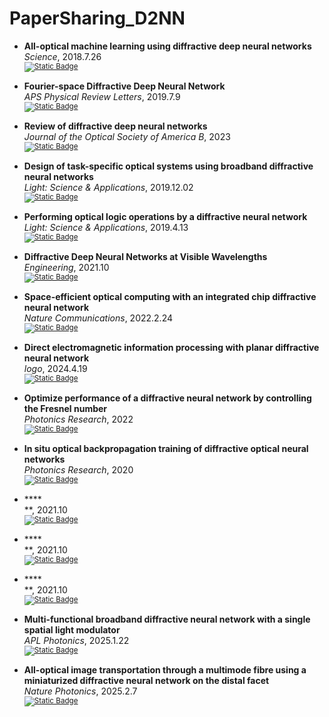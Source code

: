 # PaperSharing_D2NN

- **All-optical machine learning using diffractive deep neural networks** <br>
  *Science*, 2018.7.26 <br>
  <sub>[![Static Badge](https://img.shields.io/badge/Paper-white?logoSize=auto)](https://www.science.org/doi/10.1126/science.aat8084)</sub>

- **Fourier-space Diffractive Deep Neural Network** <br>
  *APS Physical Review Letters*, 2019.7.9 <br>
  <sub>[![Static Badge](https://img.shields.io/badge/Paper-white?logoSize=auto)](https://journals.aps.org/prl/abstract/10.1103/PhysRevLett.123.023901)</sub>

- **Review of diffractive deep neural networks** <br>
  *Journal of the Optical Society of America B*, 2023 <br>
  <sub>[![Static Badge](https://img.shields.io/badge/Paper-white?logoSize=auto)](https://opg.optica.org/josab/abstract.cfm?uri=josab-40-11-2951)</sub>

- **Design of task-specific optical systems using broadband diffractive neural networks** <br>
  *Light: Science & Applications*, 2019.12.02 <br>
  <sub>[![Static Badge](https://img.shields.io/badge/Paper-white?logoSize=auto)](https://www.nature.com/articles/s41377-019-0223-1)</sub>

- **Performing optical logic operations by a diffractive neural network** <br>
  *Light: Science & Applications*, 2019.4.13 <br>
  <sub>[![Static Badge](https://img.shields.io/badge/Paper-white?logoSize=auto)](https://www.nature.com/articles/s41377-020-0303-2)</sub>

- **Diffractive Deep Neural Networks at Visible Wavelengths** <br>
  *Engineering*, 2021.10 <br>
  <sub>[![Static Badge](https://img.shields.io/badge/Paper-white?logoSize=auto)](https://www.sciencedirect.com/science/article/pii/S2095809921000448)</sub>

- **Space-efficient optical computing with an integrated chip diffractive neural network** <br>
  *Nature Communications*, 2022.2.24 <br>
  <sub>[![Static Badge](https://img.shields.io/badge/Paper-white?logoSize=auto)](https://www.nature.com/articles/s41467-022-28702-0)</sub>

- **Direct electromagnetic information processing with planar diffractive neural network** <br>
  *logo*, 2024.4.19 <br>
  <sub>[![Static Badge](https://img.shields.io/badge/Paper-white?logoSize=auto)](https://www.science.org/doi/10.1126/sciadv.ado3937)</sub>

- **Optimize performance of a diffractive neural network by controlling the Fresnel number** <br>
  *Photonics Research*, 2022 <br>
  <sub>[![Static Badge](https://img.shields.io/badge/Paper-white?logoSize=auto)](https://opg.optica.org/prj/fulltext.cfm?uri=prj-10-11-2667&id=513693)</sub>

- **In situ optical backpropagation training of diffractive optical neural networks** <br>
  *Photonics Research*, 2020 <br>
  <sub>[![Static Badge](https://img.shields.io/badge/Paper-white?logoSize=auto)](https://opg.optica.org/prj/fulltext.cfm?uri=prj-8-6-940&id=432129)</sub>

- **** <br>
  **, 2021.10 <br>
  <sub>[![Static Badge](https://img.shields.io/badge/Paper-white?logoSize=auto)]()</sub>

- **** <br>
  **, 2021.10 <br>
  <sub>[![Static Badge](https://img.shields.io/badge/Paper-white?logoSize=auto)]()</sub>

- **** <br>
  **, 2021.10 <br>
  <sub>[![Static Badge](https://img.shields.io/badge/Paper-white?logoSize=auto)]()</sub>

- **Multi-functional broadband diffractive neural network with a single spatial light modulator** <br>
  *APL Photonics*, 2025.1.22 <br>
  <sub>[![Static Badge](https://img.shields.io/badge/Paper-white?logoSize=auto)](https://pubs.aip.org/aip/app/article/10/1/016115/3331973/Multi-functional-broadband-diffractive-neural)</sub>

- **All-optical image transportation through a multimode fibre using a miniaturized diffractive neural network on the distal facet** <br>
  *Nature Photonics*, 2025.2.7 <br>
  <sub>[![Static Badge](https://img.shields.io/badge/Paper-white?logoSize=auto)](https://www.nature.com/articles/s41566-025-01621-4)</sub>
